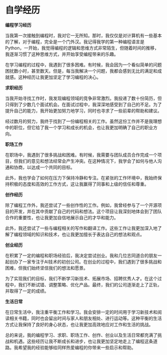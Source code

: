 # 自学经历

**编程学习经历**

当我第一次接触到编程时，我对它一无所知。那时，我仅仅是对计算机有一些基本的了解，对于编程，完全是一个门外汉。我记得我学的第一种编程语言是Python，一开始，我觉得编程的逻辑和思维方式非常陌生，但随着时间的推移，我逐渐习惯了这种思维方式，并开始享受编程带来的乐趣。

在学习编程的过程中，我遇到了很多困难。有时候，我会因为一个看似简单的问题困扰数小时，甚至数天。但是，每当我解决一个问题，我都会感到无比的满足和成就感。这种经历让我更加坚定了学习编程的决心。

**求职经历**

当我开始寻找工作时，我发现编程领域的竞争非常激烈。我投递了数十份简历，但只得到了少数几个面试机会。在面试过程中，我深深地感受到了自己的不足。为了提升自己的能力，我开始更加努力地学习，同时也寻求了一些前辈的帮助和建议。

经过数月的努力，我终于找到了一份编程相关的工作。虽然这份工作并不是我理想中的职位，但它给了我一个学习和成长的机会，也让我更加明确了自己的职业方向。

**职场工作**

在职场中，我遇到了很多挑战和困难。有时候，我需要与团队成员合作完成一个项目，但我们的意见和想法经常会产生冲突。在这种情况下，我学会了如何与他人沟通和协商，以达成一个共同的目标。

此外，我也学会了如何在压力下保持冷静和专注。在紧张的工作环境中，我始终保持积极的态度和高效的工作方式，这让我赢得了同事和上级的信任和尊重。

**创作经历**

除了编程工作外，我还尝试了一些创作性的工作。例如，我曾经参与了一个开源项目的开发，并在其中贡献了自己的代码和想法。这个项目让我深刻地体会到了团队合作的重要性，也让我更加自信地展示自己的才华和能力。

此外，我还尝试了一些与编程相关的写作和翻译工作。这些工作让我更加深入地了解了编程领域的知识和技术，也让我更加擅长于表达自己的想法和观点。

**创业经历**

在积累了一定的编程和职场经验后，我决定尝试创业。我和几位志同道合的朋友一起创办了一家专注于AI技术的初创公司。在创业的过程中，我们遇到了很多挑战和困难，但我们始终坚信我们的想法和愿景。

为了实现我们的目标，我们不断学习新技术、拓展市场、招聘优秀人才。在这个过程中，我们不断试错、调整策略、优化产品。最终，我们的公司逐渐走上了正轨，并取得了一定的成绩。

**生活日常**

在日常生活中，我注重平衡工作和学习。我会安排一定的时间用于学习新技术和阅读相关书籍，同时也会留出时间与家人和朋友相处、进行运动等。这种平衡的生活方式让我保持了良好的身心状态，也让我更加高效地应对工作和生活的挑战。

总的来说，我的编程学习、求职、职场工作、创作、创业以及生活日常都充满了挑战和机遇。这些经历让我不断成长和进步，也让我更加坚定地走上了编程这条道路。我希望我的经验能够给同样热爱编程的你带来一些启示和帮助。